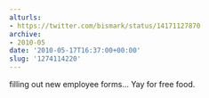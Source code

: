 ```yaml
---
alturls:
- https://twitter.com/bismark/status/14171127870
archive:
- 2010-05
date: '2010-05-17T16:37:00+00:00'
slug: '1274114220'
---
```


filling out new employee forms... Yay for free food.

